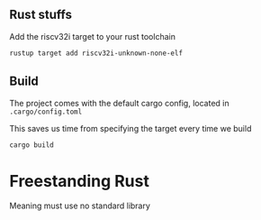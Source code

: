 ## Rust stuffs

Add the riscv32i target to your rust toolchain

```bash
rustup target add riscv32i-unknown-none-elf
```

## Build

The project comes with the default cargo config, located in `.cargo/config.toml`

This saves us time from specifying the target every time we build

```bash
cargo build
```



# Freestanding Rust

Meaning must use no standard library

